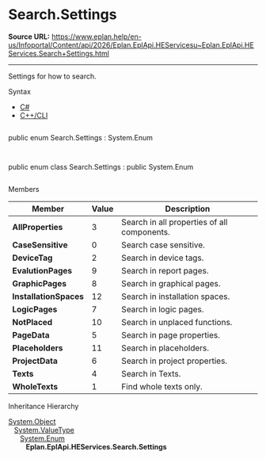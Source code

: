 # Search.Settings

**Source URL:** https://www.eplan.help/en-us/Infoportal/Content/api/2026/Eplan.EplApi.HEServicesu~Eplan.EplApi.HEServices.Search+Settings.html

---

Settings for how to search.

Syntax

- [C#](#i-syntax-CS)
- [C++/CLI](#i-syntax-CPP2005)

```
```
public enum Search.Settings : System.Enum
```
```

```
```
public enum class Search.Settings : public System.Enum
```
```

Members

| Member | Value | Description |
| --- | --- | --- |
| **AllProperties** | 3 | Search in all properties of all components. |
| **CaseSensitive** | 0 | Search case sensitive. |
| **DeviceTag** | 2 | Search in device tags. |
| **EvalutionPages** | 9 | Search in report pages. |
| **GraphicPages** | 8 | Search in graphical pages. |
| **InstallationSpaces** | 12 | Search in installation spaces. |
| **LogicPages** | 7 | Search in logic pages. |
| **NotPlaced** | 10 | Search in unplaced functions. |
| **PageData** | 5 | Search in page properties. |
| **Placeholders** | 11 | Search in placeholders. |
| **ProjectData** | 6 | Search in project properties. |
| **Texts** | 4 | Search in Texts. |
| **WholeTexts** | 1 | Find whole texts only. |

Inheritance Hierarchy

[System.Object](#)  
   [System.ValueType](#)  
      [System.Enum](#)  
         **Eplan.EplApi.HEServices.Search.Settings**

